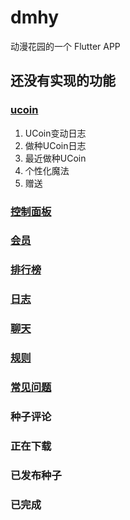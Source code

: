 # dmhy

动漫花园的一个 Flutter APP

## 还没有实现的功能

### [ucoin](https://u2.dmhy.org/ucoin.php)
1. UCoin变动日志 
1. 做种UCoin日志 
1. 最近做种UCoin
1. 个性化魔法
1. 赠送

### [控制面板](https://u2.dmhy.org/usercp.php)
### [会员](https://u2.dmhy.org/users.php)
### [排行榜](https://u2.dmhy.org/topten.php)
### [日志](https://u2.dmhy.org/topten.php)
### [聊天](https://u2.dmhy.org/shoutwindow.php)
### [规则](https://u2.dmhy.org/rules.php)
### [常见问题](https://u2.dmhy.org/faq.php)
### 种子评论
### 正在下载
### 已发布种子
### 已完成